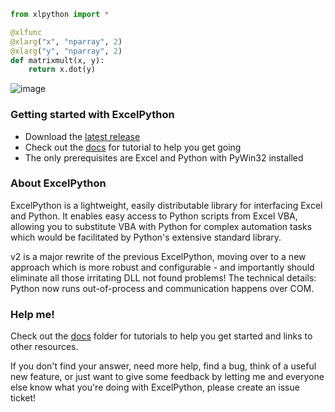 ```python
from xlpython import *

@xlfunc
@xlarg("x", "nparray", 2)
@xlarg("y", "nparray", 2)
def matrixmult(x, y):
    return x.dot(y)
```

![image](https://cloud.githubusercontent.com/assets/5197585/3907706/6c3a2cea-22fd-11e4-812f-41c814d1cc54.png)


### Getting started with ExcelPython

* Download the [latest release](https://github.com/ericremoreynolds/excelpython/releases)
* Check out the [docs](docs/) for tutorial to help you get going
* The only prerequisites are Excel and Python with PyWin32 installed

### About ExcelPython

ExcelPython is a lightweight, easily distributable library for interfacing Excel and Python. It enables easy access to Python scripts from Excel VBA, allowing you to substitute VBA with Python for complex automation tasks which would be facilitated by Python's extensive standard library.

v2 is a major rewrite of the previous ExcelPython, moving over to a new approach which is more robust and configurable - and importantly should eliminate all those irritating DLL not found problems! The technical details: Python now runs out-of-process and communication happens over COM.

### Help me!

Check out the [docs](docs/) folder for tutorials to help you get started and links to other resources.

If you don't find your answer, need more help, find a bug, think of a useful new feature, or just want to give some feedback by letting me and everyone else know what you're doing with ExcelPython, please create an issue ticket!
